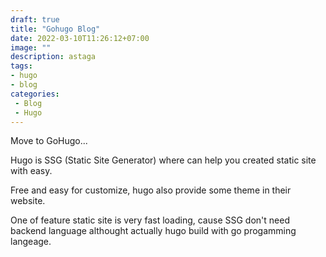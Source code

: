 ```yaml
---
draft: true
title: "Gohugo Blog"
date: 2022-03-10T11:26:12+07:00
image: ""
description: astaga
tags:
- hugo
- blog
categories:
 - Blog
 - Hugo
---
```


Move to GoHugo...

Hugo is SSG (Static Site Generator) where can help you created static site with easy.

Free and easy for customize, hugo also provide some theme in their website.

One of feature static site is very fast loading, cause SSG don't need backend language althought actually hugo build with go progamming langeage.

